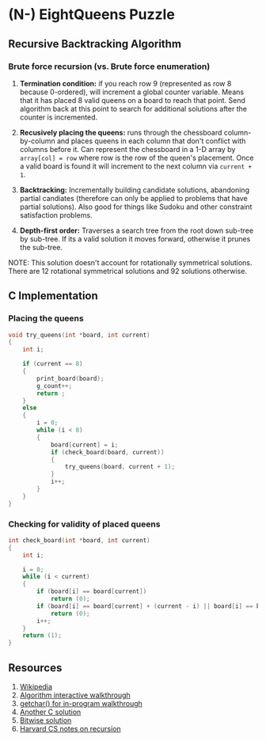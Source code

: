 # (N-) EightQueens Puzzle

## Recursive Backtracking Algorithm

### Brute force recursion (vs. Brute force enumeration)

1. **Termination condition:** if you reach row 9 (represented as row 8 because 0-ordered), will increment a global counter variable. Means that it has placed 8 valid queens on a board to reach that point. Send algorithm back at this point to search for additional solutions after the counter is incremented.

2. **Recusively placing the queens:** runs through the chessboard column-by-column and places queens in each column that don't conflict with columns before it. Can represent the chessboard in a 1-D array by ```array[col] = row``` where row is the row of the queen's placement. Once a valid board is found it will increment to the next column via ```current + 1```.

3. **Backtracking:** Incrementally building candidate solutions, abandoning partial candiates (therefore can only be applied to problems that have partial solutions). Also good for things like Sudoku and other constraint satisfaction problems.

4. **Depth-first order:** Traverses a search tree from the root down sub-tree by sub-tree. If its a valid solution it moves forward, otherwise it prunes the sub-tree.

NOTE: This solution doesn't account for rotationally symmetrical solutions. There are 12 rotational symmetrical solutions and 92 solutions otherwise.

## C Implementation

### Placing the queens
```c
void try_queens(int *board, int current)
{
	int i;

	if (current == 8)
	{
		print_board(board);
		g_count++;
		return ;
	}
	else
	{
		i = 0;
		while (i < 8)
		{	
			board[current] = i;
			if (check_board(board, current))
			{
				try_queens(board, current + 1);
			}
			i++;
		}
	}
}
```

### Checking for validity of placed queens
```c
int check_board(int *board, int current)
{
	int i;

	i = 0;
	while (i < current)
	{
		if (board[i] == board[current])
			return (0);
		if (board[i] == board[current] + (current - i) || board[i] == board[current] - (current - i))
			return (0);
		i++;
	}
	return (1);
}
```

## Resources

1. [Wikipedia](https://en.wikipedia.org/wiki/Eight_queens_puzzle)
2. [Algorithm interactive walkthrough](https://www.cs.usfca.edu/~galles/visualization/RecQueens.html)
3. [getchar() for in-program walkthrough](http://rabbit.eng.miami.edu/class/een218/getchar.html)
4. [Another C solution](http://www.ccodechamp.com/c-program-of-n-queens-problem-solution-using-backtracking/)
5. [Bitwise solution](http://www.ic-net.or.jp/home/takaken/e/queen/)
6. [Harvard CS notes on recursion](http://www.fas.harvard.edu/~cscie119/lectures/recursion.pdf)